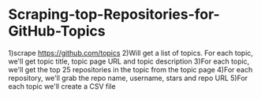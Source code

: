 # Scraping-top-Repositories-for-GitHub-Topics

1)scrape https://github.com/topics
2)Will get a list of topics. For each topic, we'll get topic title, topic page URL and topic description
3)For each topic, we'll get the top 25 repositories in the topic from the topic page
4)For each repository, we'll grab the repo name, username, stars and repo URL
5)For each topic we'll create a CSV file 
